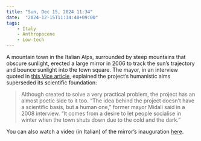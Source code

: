 ```yaml
---
title: "Sun, Dec 15, 2024 11:34"
date:  "2024-12-15T11:34:40+09:00"
tags:
    - Italy
    - Anthropocene
    - Low-tech
---
```


A mountain town in the Italian Alps, surrounded by steep mountains that obscure sunlight, erected a large mirror in 2006 to track the sun’s trajectory and bounce sunlight into the town square. The mayor, in an interview quoted in [this Vice article](https://web.archive.org/web/20241214173423/https://www.vice.com/en/article/viganella-italy-fake-manmade-sun/), explained the project’s humanistic aims superseded its scientific foundation:

> Although created to solve a very practical problem, the project has an almost poetic side to it too. “The idea behind the project doesn’t have a scientific basis, but a human one,” former mayor Midali said in a 2008 interview. “It comes from a desire to let people socialise in winter when the town shuts down due to the cold and the dark.”

You can also watch a video (in Italian) of the mirror’s inauguration [here](https://web.archive.org/web/20231104164403/https://www.youtube.com/watch?v=KbG74X_cylU).
